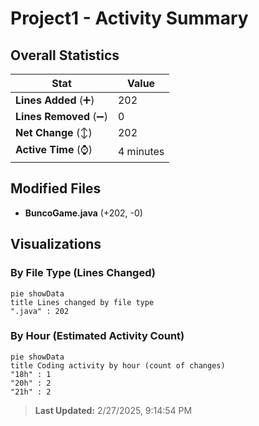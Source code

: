 # Project1 - Activity Summary 

## Overall Statistics

| Stat                   | Value                                                             |
| ---------------------- | ----------------------------------------------------------------- |
| **Lines Added** (➕)   | 202                                          |
| **Lines Removed** (➖) | 0                                        |
| **Net Change** (↕)    | 202                |
| **Active Time** (⌚)   | 4 minutes |


## Modified Files
- **BuncoGame.java** (+202, -0)

## Visualizations

### By File Type (Lines Changed)

```mermaid
pie showData
title Lines changed by file type
".java" : 202
```

### By Hour (Estimated Activity Count)

```mermaid
pie showData
title Coding activity by hour (count of changes)
"18h" : 1
"20h" : 2
"21h" : 2
```


> **Last Updated:** 2/27/2025, 9:14:54 PM